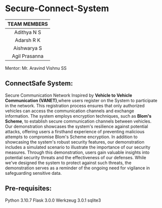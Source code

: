 # Secure-Connect-System

| TEAM MEMBERS | 	
| 	:-----:	 | 	
| 	Adithya N S	| 	
| 	Adarsh R K	| 	
| 	Aishwarya S	| 	
| 	Agil Prasanna	| 	

Mentor: Mr. Aravind Vishnu SS

## ConnectSafe System: 
Secure Communication Network Inspired by **Vehicle to Vehicle Communication (VANET)**,where users register on the System to participate in the network. This registration process ensures that only authorized vehicles can access the communication channels and exchange information.
The system employs encryption techniques, such as **Blom's Scheme**, to establish secure communication channels between vehicles. Our demonstration showcases the system's resilience against potential attacks, offering users a firsthand experience of preventing malicious attempts to compromise Blom's Scheme encryption. In addition to showcasing the system's robust security features, our demonstration includes a simulated scenario to illustrate the importance of our security measures. Through this demonstration, users gain valuable insights into potential security threats and the effectiveness of our defenses. While we've designed the system to protect against such threats, the demonstration serves as a reminder of the ongoing need for vigilance in safeguarding sensitive data.

## Pre-requisites:
Python 3.10.7
Flask 3.0.0
Werkzeug 3.0.1
sqlite3

